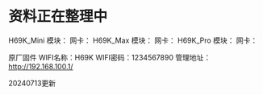 # 资料正在整理中
H69K_Mini
模块：
网卡：
H69K_Max
模块：
网卡：
H69K_Pro
模块：
网卡：

原厂固件
WIFI名称：H69K
WIFI密码：1234567890
管理地址：http://192.168.100.1/

20240713更新
